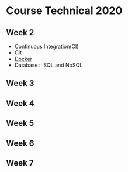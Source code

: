 # Course Technical 2020

## Week 2
* Continuous Integration(CI)
* Git
* [Docker](https://github.com/up1/course-introduction-docker)
* Database :: SQL and NoSQL

## Week 3
## Week 4
## Week 5
## Week 6
## Week 7
